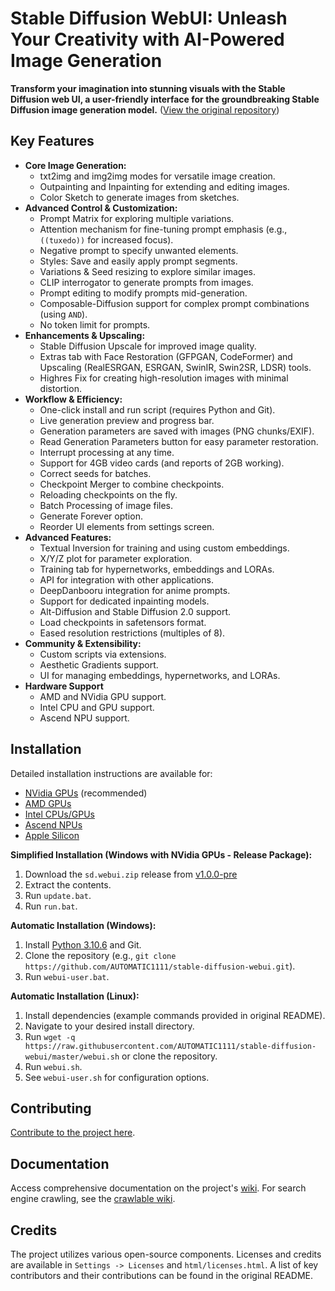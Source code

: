# Stable Diffusion WebUI: Unleash Your Creativity with AI-Powered Image Generation

**Transform your imagination into stunning visuals with the Stable Diffusion web UI, a user-friendly interface for the groundbreaking Stable Diffusion image generation model.**  ([View the original repository](https://github.com/AUTOMATIC1111/stable-diffusion-webui))

## Key Features

*   **Core Image Generation:**
    *   txt2img and img2img modes for versatile image creation.
    *   Outpainting and Inpainting for extending and editing images.
    *   Color Sketch to generate images from sketches.
*   **Advanced Control & Customization:**
    *   Prompt Matrix for exploring multiple variations.
    *   Attention mechanism for fine-tuning prompt emphasis (e.g., `((tuxedo))` for increased focus).
    *   Negative prompt to specify unwanted elements.
    *   Styles: Save and easily apply prompt segments.
    *   Variations & Seed resizing to explore similar images.
    *   CLIP interrogator to generate prompts from images.
    *   Prompt editing to modify prompts mid-generation.
    *   Composable-Diffusion support for complex prompt combinations (using `AND`).
    *   No token limit for prompts.
*   **Enhancements & Upscaling:**
    *   Stable Diffusion Upscale for improved image quality.
    *   Extras tab with Face Restoration (GFPGAN, CodeFormer) and Upscaling (RealESRGAN, ESRGAN, SwinIR, Swin2SR, LDSR) tools.
    *   Highres Fix for creating high-resolution images with minimal distortion.
*   **Workflow & Efficiency:**
    *   One-click install and run script (requires Python and Git).
    *   Live generation preview and progress bar.
    *   Generation parameters are saved with images (PNG chunks/EXIF).
    *   Read Generation Parameters button for easy parameter restoration.
    *   Interrupt processing at any time.
    *   Support for 4GB video cards (and reports of 2GB working).
    *   Correct seeds for batches.
    *   Checkpoint Merger to combine checkpoints.
    *   Reloading checkpoints on the fly.
    *   Batch Processing of image files.
    *   Generate Forever option.
    *   Reorder UI elements from settings screen.
*   **Advanced Features:**
    *   Textual Inversion for training and using custom embeddings.
    *   X/Y/Z plot for parameter exploration.
    *   Training tab for hypernetworks, embeddings and LORAs.
    *   API for integration with other applications.
    *   DeepDanbooru integration for anime prompts.
    *   Support for dedicated inpainting models.
    *   Alt-Diffusion and Stable Diffusion 2.0 support.
    *   Load checkpoints in safetensors format.
    *   Eased resolution restrictions (multiples of 8).
*   **Community & Extensibility:**
    *   Custom scripts via extensions.
    *   Aesthetic Gradients support.
    *   UI for managing embeddings, hypernetworks, and LORAs.
*   **Hardware Support**
    *   AMD and NVidia GPU support.
    *   Intel CPU and GPU support.
    *   Ascend NPU support.

## Installation

Detailed installation instructions are available for:

*   [NVidia GPUs](https://github.com/AUTOMATIC1111/stable-diffusion-webui/wiki/Install-and-Run-on-NVidia-GPUs) (recommended)
*   [AMD GPUs](https://github.com/AUTOMATIC1111/stable-diffusion-webui/wiki/Install-and-Run-on-AMD-GPUs)
*   [Intel CPUs/GPUs](https://github.com/openvinotoolkit/stable-diffusion-webui/wiki/Installation-on-Intel-Silicon)
*   [Ascend NPUs](https://github.com/wangshuai09/stable-diffusion-webui/wiki/Install-and-run-on-Ascend-NPUs)
*   [Apple Silicon](https://github.com/AUTOMATIC1111/stable-diffusion-webui/wiki/Installation-on-Apple-Silicon)

**Simplified Installation (Windows with NVidia GPUs - Release Package):**

1.  Download the `sd.webui.zip` release from [v1.0.0-pre](https://github.com/AUTOMATIC1111/stable-diffusion-webui/releases/tag/v1.0.0-pre)
2.  Extract the contents.
3.  Run `update.bat`.
4.  Run `run.bat`.

**Automatic Installation (Windows):**

1.  Install [Python 3.10.6](https://www.python.org/downloads/release/python-3106/) and Git.
2.  Clone the repository (e.g., `git clone https://github.com/AUTOMATIC1111/stable-diffusion-webui.git`).
3.  Run `webui-user.bat`.

**Automatic Installation (Linux):**

1.  Install dependencies (example commands provided in original README).
2.  Navigate to your desired install directory.
3.  Run `wget -q https://raw.githubusercontent.com/AUTOMATIC1111/stable-diffusion-webui/master/webui.sh` or clone the repository.
4.  Run `webui.sh`.
5.  See `webui-user.sh` for configuration options.

## Contributing

[Contribute to the project here](https://github.com/AUTOMATIC1111/stable-diffusion-webui/wiki/Contributing).

## Documentation

Access comprehensive documentation on the project's [wiki](https://github.com/AUTOMATIC1111/stable-diffusion-webui/wiki).
For search engine crawling, see the [crawlable wiki](https://github-wiki-see.page/m/AUTOMATIC1111/stable-diffusion-webui/wiki).

## Credits

The project utilizes various open-source components. Licenses and credits are available in `Settings -> Licenses` and `html/licenses.html`. A list of key contributors and their contributions can be found in the original README.